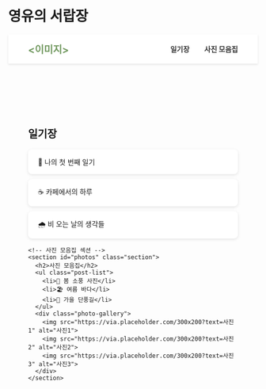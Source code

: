 # 영유의 서랍장

<!DOCTYPE html>
<html lang="ko">
<head>
  <meta charset="UTF-8" />
  <meta name="viewport" content="width=device-width, initial-scale=1.0" />
  <title>내 블로그</title>
  <style>
    @import url('https://cdn.jsdelivr.net/gh/orioncactus/pretendard/dist/web/static/pretendard.css');

    body {
      margin: 0;
      font-family: 'Pretendard', sans-serif;
      background-color: #D4E0EE;
      color: #333;
    }

    header {
      display: flex;
      align-items: center;
      justify-content: space-between;
      background-color: white;
      padding: 15px 40px;
      box-shadow: 0 2px 4px rgba(0, 0, 0, 0.1);
    }

    .logo {
      font-size: 20px;
      font-weight: bold;
      color: #729960;
    }

    nav {
      display: flex;
      gap: 30px;
    }

    nav a {
      text-decoration: none;
      color: #333;
      font-weight: 600;
      transition: color 0.3s;
    }

    nav a:hover {
      color: #729960;
    }

    main {
      padding: 40px;
      max-width: 900px;
      margin: 0 auto;
    }

    .section {
      display: none;
    }

    .section.active {
      display: block;
    }

    ul.post-list {
      list-style: none;
      padding: 0;
    }

    ul.post-list li {
      margin: 10px 0;
      background: white;
      border-radius: 8px;
      padding: 15px 20px;
      box-shadow: 0 2px 6px rgba(0, 0, 0, 0.1);
      cursor: pointer;
      transition: background 0.3s;
    }

    ul.post-list li:hover {
      background-color: #f7f9fb;
    }

    .photo-gallery img {
      width: 100%;
      max-width: 300px;
      border-radius: 8px;
      margin: 10px;
      box-shadow: 0 2px 6px rgba(0,0,0,0.1);
    }

  </style>
</head>
<body>
  <header>
    <div class="logo"><이미지></div>
    <nav>
      <a href="#" id="diaryBtn">일기장</a>
      <a href="#" id="photoBtn">사진 모음집</a>
    </nav>
  </header>

  <main>
    <!-- 일기장 섹션 -->
    <section id="diary" class="section active">
      <h2>일기장</h2>
      <ul class="post-list">
        <li>🌿 나의 첫 번째 일기</li>
        <li>☕ 카페에서의 하루</li>
        <li>🌧️ 비 오는 날의 생각들</li>
      </ul>
    </section>

    <!-- 사진 모음집 섹션 -->
    <section id="photos" class="section">
      <h2>사진 모음집</h2>
      <ul class="post-list">
        <li>📸 봄 소풍 사진</li>
        <li>🏖️ 여름 바다</li>
        <li>🍁 가을 단풍길</li>
      </ul>
      <div class="photo-gallery">
        <img src="https://via.placeholder.com/300x200?text=사진1" alt="사진1">
        <img src="https://via.placeholder.com/300x200?text=사진2" alt="사진2">
        <img src="https://via.placeholder.com/300x200?text=사진3" alt="사진3">
      </div>
    </section>
  </main>

  <script>
    const diaryBtn = document.getElementById('diaryBtn');
    const photoBtn = document.getElementById('photoBtn');
    const diarySection = document.getElementById('diary');
    const photoSection = document.getElementById('photos');

    diaryBtn.addEventListener('click', () => {
      diarySection.classList.add('active');
      photoSection.classList.remove('active');
    });

    photoBtn.addEventListener('click', () => {
      photoSection.classList.add('active');
      diarySection.classList.remove('active');
    });
  </script>
</body>
</html>
